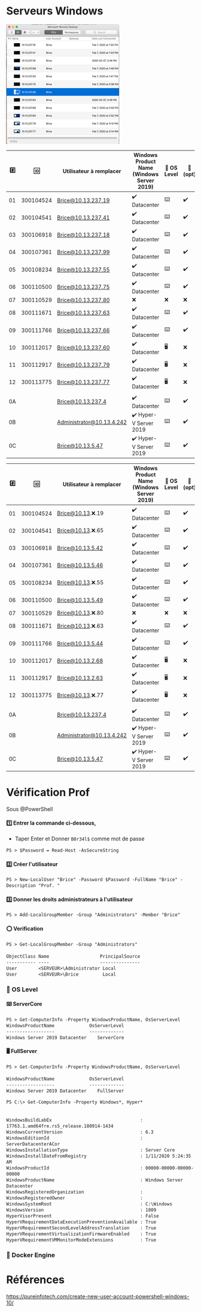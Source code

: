 # Serveurs Windows

<img src="images/LaboratoireWindows.png" width="302" height="319"></img>


|:hash:| :id:      | Utilisateur à remplacer | Windows Product Name (Windows Server 2019)  | :key: OS Level | :whale: (opt)| 
|------|-----------|-------------------------|------------------------------------------------|----------|--------------|
| 01   | 300104524 | Brice@10.13.237.19      |:heavy_check_mark: Datacenter                   |:keyboard:|:heavy_check_mark:|
| 02   | 300104541 | Brice@10.13.237.41      |:heavy_check_mark: Datacenter                   |:keyboard:|:heavy_check_mark:|
| 03   | 300106918 | Brice@10.13.237.18      |:heavy_check_mark: Datacenter                   |:keyboard:|:heavy_check_mark:|
| 04   | 300107361 | Brice@10.13.237.99      |:heavy_check_mark: Datacenter                   |:keyboard:|:heavy_check_mark:|
| 05   | 300108234 | Brice@10.13.237.55      |:heavy_check_mark: Datacenter                   |:keyboard:|:heavy_check_mark:|
| 06   | 300110500 | Brice@10.13.237.75      |:heavy_check_mark: Datacenter                   |:keyboard:|:heavy_check_mark:|
| 07   | 300110529 | Brice@10.13.237.80      |:x: |:x:     |:x:     |
| 08   | 300111671 | Brice@10.13.237.63      |:heavy_check_mark: Datacenter                   |:keyboard:|:heavy_check_mark:|
| 09   | 300111766 | Brice@10.13.237.66      |:heavy_check_mark: Datacenter                   |:keyboard:|:heavy_check_mark:|
| 10   | 300112017 | Brice@10.13.237.60      |:heavy_check_mark: Datacenter         |  :desktop_computer:|:x:|
| 11   | 300112917 | Brice@10.13.237.79      |:heavy_check_mark: Datacenter         |  :desktop_computer:|:x:|
| 12   | 300113775 | Brice@10.13.237.77      |:heavy_check_mark: Datacenter         |  :desktop_computer:|:x:|
|      |           |                         |                                                |          |                  |
| 0A   |           | Brice@10.13.237.4       |:heavy_check_mark: Datacenter |:keyboard:|:heavy_check_mark:|
| 0B   |           | Administrator@10.13.4.242 |:heavy_check_mark: Hyper-V Server 2019        |:keyboard:|:heavy_check_mark:|
| 0C   |           | Brice@10.13.5.47        |:heavy_check_mark: Hyper-V Server 2019          |:keyboard:|:heavy_check_mark:|

|:hash:| :id:      | Utilisateur à remplacer | Windows Product Name (Windows Server 2019)  | :key: OS Level | :whale: (opt)| 
|------|-----------|-------------------------|------------------------------------------------|----------|--------------|
| 01   | 300104524 | Brice@10.13.:x:.19      |:heavy_check_mark: Datacenter                   |:keyboard:|:heavy_check_mark:|
| 02   | 300104541 | Brice@10.13.:x:.65        |:heavy_check_mark: Datacenter                   |:keyboard:|:heavy_check_mark:|
| 03   | 300106918 | Brice@10.13.5.42        |:heavy_check_mark: Datacenter                   |:keyboard:|:heavy_check_mark:|
| 04   | 300107361 | Brice@10.13.5.46        |:heavy_check_mark: Datacenter                   |:keyboard:|:heavy_check_mark:|
| 05   | 300108234 | Brice@10.13.:x:.55      |:heavy_check_mark: Datacenter                   |:keyboard:|:heavy_check_mark:|
| 06   | 300110500 | Brice@10.13.5.49        |:heavy_check_mark: Datacenter                   |:keyboard:|:heavy_check_mark:|
| 07   | 300110529 | Brice@10.13.:x:.80      |:x: |:x:     |:x:     |
| 08   | 300111671 | Brice@10.13.:x:.63      |:heavy_check_mark: Datacenter                   |:keyboard:|:heavy_check_mark:|
| 09   | 300111766 | Brice@10.13.5.44        |:heavy_check_mark: Datacenter                   |:keyboard:|:heavy_check_mark:|
| 10   | 300112017 | Brice@10.13.2.68        |:heavy_check_mark: Datacenter         |  :desktop_computer:|:x:|
| 11   | 300112917 | Brice@10.13.2.63        |:heavy_check_mark: Datacenter         |  :desktop_computer:|:x:|
| 12   | 300113775 | Brice@10.13.:x:.77      |:heavy_check_mark: Datacenter         |  :desktop_computer:|:x:|
|      |           |                         |                                                |          |                  |
| 0A   |           | Brice@10.13.237.4       |:heavy_check_mark: Datacenter |:keyboard:|:heavy_check_mark:|
| 0B   |           | Administrator@10.13.4.242 |:heavy_check_mark: Hyper-V Server 2019        |:keyboard:|:heavy_check_mark:|
| 0C   |           | Brice@10.13.5.47        |:heavy_check_mark: Hyper-V Server 2019          |:keyboard:|:heavy_check_mark:|



# Vérification Prof

Sous @PowerShell

#### :one: Entrer la commande ci-dessous, 

* Taper Enter et Donner `B0r34l$` comme mot de passe

```
PS > $Password = Read-Host -AsSecureString 
```

#### :two: Créer l'utilisateur

```
PS > New-LocalUser "Brice" -Password $Password -FullName "Brice" -Description "Prof. "
```

#### :three: Donner les droits administrateurs à l'utilisateur

```
PS > Add-LocalGroupMember -Group "Administrators" -Member "Brice"
```

#### :o: Verification


```
PS > Get-LocalGroupMember -Group "Administrators"

ObjectClass Name                   PrincipalSource
----------- ----                   ---------------
User        <SERVEUR>\Administrator Local
User        <SERVEUR>\Brice         Local
```



### :key: OS Level

#### :keyboard: ServerCore 

```
PS > Get-ComputerInfo -Property WindowsProductName, OsServerLevel
WindowsProductName             OsServerLevel
------------------             -------------
Windows Server 2019 Datacenter    ServerCore
```
#### :desktop_computer: FullServer 

```
PS > Get-ComputerInfo -Property WindowsProductName, OsServerLevel

WindowsProductName             OsServerLevel
------------------             -------------
Windows Server 2019 Datacenter    FullServer
```

```
PS C:\> Get-ComputerInfo -Property Windows*, Hyper*


WindowsBuildLabEx                                 : 17763.1.amd64fre.rs5_release.180914-1434
WindowsCurrentVersion                             : 6.3
WindowsEditionId                                  : ServerDatacenterACor
WindowsInstallationType                           : Server Core
WindowsInstallDateFromRegistry                    : 1/11/2020 5:24:35 AM
WindowsProductId                                  : 00000-00000-00000-00000
WindowsProductName                                : Windows Server Datacenter
WindowsRegisteredOrganization                     :
WindowsRegisteredOwner                            :
WindowsSystemRoot                                 : C:\Windows
WindowsVersion                                    : 1809
HyperVisorPresent                                 : False
HyperVRequirementDataExecutionPreventionAvailable : True
HyperVRequirementSecondLevelAddressTranslation    : True
HyperVRequirementVirtualizationFirmwareEnabled    : True
HyperVRequirementVMMonitorModeExtensions          : True
```

### :whale: Docker Engine


# Références

https://pureinfotech.com/create-new-user-account-powershell-windows-10/
